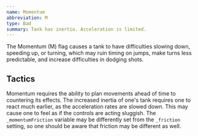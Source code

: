 ```yaml
---
name: Momentum
abbreviation: M
type: Bad
summary: Tank has inertia. Acceleration is limited.
---
```


The Momentum (M) flag causes a tank to have difficulties slowing down, speeding up, or turning, which may ruin timing on jumps, make turns less predictable, and increase difficulties in dodging shots.

## Tactics

Momentum requires the ability to plan movements ahead of time to countering its effects. The increased inertia of one's tank requires one to react much earlier, as the acceleration rates are slowed down. This may cause one to feel as if the controls are acting sluggish. The `_momentumFriction` variable may be differently set from the `_friction` setting, so one should be aware that friction may be different as well.
